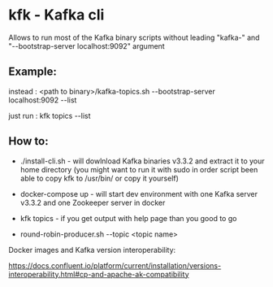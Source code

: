 # kfk - Kafka cli

Allows to run most of the Kafka binary scripts without leading "kafka-" and "--bootstrap-server localhost:9092" argument

## Example:

instead  : \<path to binary>/kafka-topics.sh --bootstrap-server localhost:9092 --list

just run : kfk topics --list

## How to:

- ./install-cli.sh - will dowlnload Kafka binaries v3.3.2 and extract it to your home directory (you might want to run it with sudo in order script been able to copy kfk to /usr/bin/ or copy it yourself)
- docker-compose up - will start dev environment with one Kafka server v3.3.2 and one Zookeeper server in docker 
- kfk topics - if you get output with help page than you good to go

- round-robin-producer.sh --topic \<topic name> 

Docker images and Kafka version interoperability: 

https://docs.confluent.io/platform/current/installation/versions-interoperability.html#cp-and-apache-ak-compatibility